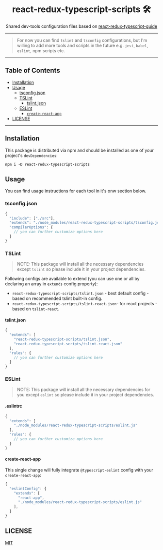 <div align="center">
<h1>react-redux-typescript-scripts 🛠</h1>

<p>Shared dev-tools configuration files based on <a href="https://github.com/piotrwitek/react-redux-typescript-guide">react-redux-typescript-guide</a></p>
</div>

---

> For now you can find `tslint` and `tsconfig` configurations, but I'm willing to add more tools and scripts in the future e.g. `jest`, `babel`, `eslint`, npm scripts etc.

---

## Table of Contents

<!-- START doctoc generated TOC please keep comment here to allow auto update -->
<!-- DON'T EDIT THIS SECTION, INSTEAD RE-RUN doctoc TO UPDATE -->


- [Installation](#installation)
- [Usage](#usage)
  - [tsconfig.json](#tsconfigjson)
  - [TSLint](#tslint)
    - [tslint.json](#tslintjson)
  - [ESLint](#eslint)
    - [`create-react-app`](#create-react-app)
- [LICENSE](#license)

<!-- END doctoc generated TOC please keep comment here to allow auto update -->

---

## Installation

This package is distributed via npm and
should be installed as one of your project's `devDependencies`:

```
npm i -D react-redux-typescript-scripts
```

## Usage

You can find usage instructions for each tool in it's onw section below.

### tsconfig.json
```ts
{
  "include": ["./src"],
  "extends": "./node_modules/react-redux-typescript-scripts/tsconfig.json",
  "compilerOptions": {
    // you can further customize options here
  }
}
```

### TSLint
> NOTE: This package will install all the necessary dependencies except `tslint` so please include it in your project dependencies.

Following configs are available to extend (you can use one or all by declaring an array in `extends` config property):
  - `react-redux-typescript-scripts/tslint.json` - best default config - based on recommended tslint built-in config.
  - `react-redux-typescript-scripts/tslint-react.json`- for react projects - based on `tslint-react`.

#### tslint.json
```ts
{
  "extends": [
    "react-redux-typescript-scripts/tslint.json", 
    "react-redux-typescript-scripts/tslint-react.json"
  ],
  "rules": {
    // you can further customize options here
  }
}
```

### ESLint
> NOTE: This package will install all the necessary dependencies for you except `eslint` so please include it in your project dependencies.

#### .eslintrc
```ts
{
  "extends": [
    "./node_modules/react-redux-typescript-scripts/eslint.js"
  ],
  "rules": {
    // you can further customize options here
  }
}
```

#### create-react-app
This single change will fully integrate `@typescript-eslint` config with your `create-react-app`:
```ts
{
  "eslintConfig": {
    "extends": [
      "react-app",
      "./node_modules/react-redux-typescript-scripts/eslint.js"
    ],
  }
}
```

## LICENSE

[MIT](./LICENSE)
